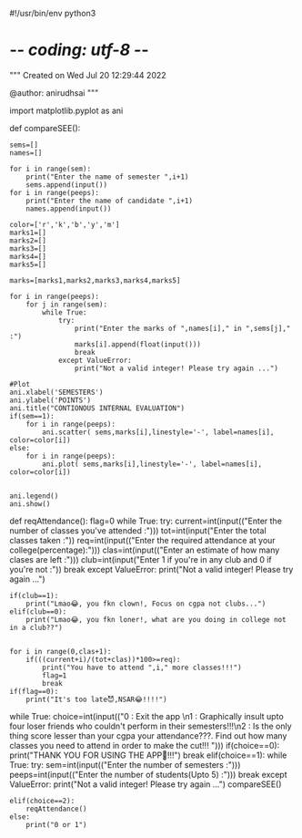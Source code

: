 #!/usr/bin/env python3
# -*- coding: utf-8 -*-
"""
Created on Wed Jul 20 12:29:44 2022

@author: anirudhsai
"""

import matplotlib.pyplot as ani

def compareSEE():
    
    sems=[]
    names=[]
    
    for i in range(sem):
        print("Enter the name of semester ",i+1)
        sems.append(input())
    for i in range(peeps):
        print("Enter the name of candidate ",i+1)
        names.append(input())
        
    color=['r','k','b','y','m']
    marks1=[]
    marks2=[]
    marks3=[]
    marks4=[]
    marks5=[]

    marks=[marks1,marks2,marks3,marks4,marks5]
    
    for i in range(peeps):
        for j in range(sem):
            while True:
                try:
                    print("Enter the marks of ",names[i]," in ",sems[j]," :")
                    marks[i].append(float(input()))
                    break
                except ValueError:
                    print("Not a valid integer! Please try again ...")
            
    #Plot
    ani.xlabel('SEMESTERS')
    ani.ylabel('POINTS')
    ani.title("CONTIONOUS INTERNAL EVALUATION")
    if(sem==1):
        for i in range(peeps):
            ani.scatter( sems,marks[i],linestyle='-', label=names[i], color=color[i])
    else:
        for i in range(peeps):
            ani.plot( sems,marks[i],linestyle='-', label=names[i], color=color[i])
        
   
    ani.legend()
    ani.show()
    
def reqAttendance():
    flag=0
    while True:
        try:
            current=int(input(("Enter the number of classes you've attended :")))
            tot=int(input("Enter the total classes taken :"))
            req=int(input(("Enter the required attendance at your college(percentage):")))
            clas=int(input(("Enter an estimate of how many clases are left :")))
            club=int(input("Enter 1 if you're in any club and 0 if you're not :"))
            break
        except ValueError:
            print("Not a valid integer! Please try again ...")
            
    if(club==1):
        print("Lmao😂, you fkn clown!, Focus on cgpa not clubs...")
    elif(club==0):
        print("Lmao😂, you fkn loner!, what are you doing in college not in a club??")
        

    for i in range(0,clas+1):
        if(((current+i)/(tot+clas))*100>=req):
            print("You have to attend ",i," more classes!!!")
            flag=1
            break
    if(flag==0):
        print("It's too late😈,NSAR😂!!!!")
    

while True:
    choice=int(input(("0 : Exit the app \n1 : Graphically insult upto four loser friends who couldn't perform in their semesters!!!\n2 : Is the only thing score lesser than your cgpa your attendance???. Find out how many classes you need to attend in order to make the cut!!! "))) 
    if(choice==0):
        print("THANK YOU FOR USING THE APP🙏!!!")
        break
    elif(choice==1):
        while True:
            try:
                sem=int(input(("Enter the number of semesters :")))
                peeps=int(input(("Enter the number of students(Upto 5) :")))
                break
            except ValueError:
                print("Not a valid integer! Please try again ...")
        compareSEE()
    
    elif(choice==2):
        reqAttendance()
    else:
        print("0 or 1")
    






